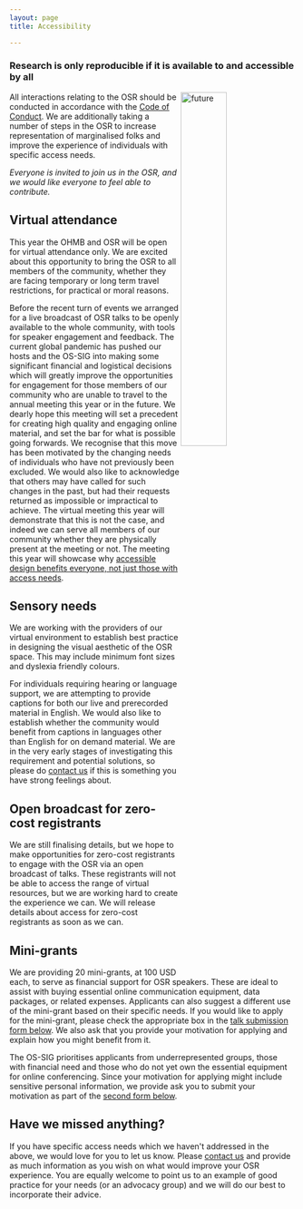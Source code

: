 ```yaml
---
layout: page
title: Accessibility

---
```


### Research is only reproducible if it is available to and accessible by all

<img align="right" src="../img/undraw_enter_uhqk.png" alt="future" width="40%">

All interactions relating to the OSR should be conducted in accordance with the <a href="https://www.humanbrainmapping.org/i4a/pages/index.cfm?pageid=3846">Code of Conduct</a>. We are additionally taking a number of steps in the OSR to increase representation of marginalised folks and improve the experience of individuals with specific access needs.

*Everyone is invited to join us in the OSR, and we would like everyone to feel able to contribute.*

## Virtual attendance

This year the OHMB and OSR will be open for virtual attendance only. We are excited about this opportunity to bring the OSR to all members of the community, whether they are facing temporary or long term travel restrictions, for practical or moral reasons.

Before the recent turn of events we arranged for a live broadcast of OSR talks to be openly available to the whole community, with tools for speaker engagement and feedback. The current global pandemic has pushed our hosts and the OS-SIG into making some significant financial and logistical decisions which will greatly improve the opportunities for engagement for those members of our community who are unable to travel to the annual meeting this year or in the future. We dearly hope this meeting will set a precedent for creating high quality and engaging online material, and set the bar for what is possible going forwards. We recognise that this move has been motivated by the changing needs of individuals who have not previously been excluded. We would also like to acknowledge that others may have called for such changes in the past, but had their requests returned as impossible or impractical to achieve. The virtual meeting this year will demonstrate that this is not the case, and indeed we can serve all members of our community whether they are physically present at the meeting or not. The meeting this year will showcase why [accessible design benefits everyone, not just those with access needs](https://blog.ai-media.tv/blog/why-designing-for-accessibility-helps-everyone).

## Sensory needs

We are working with the providers of our virtual environment to establish best practice in designing the visual aesthetic of the OSR space. This may include minimum font sizes and dyslexia friendly colours.

For individuals requiring hearing or language support, we are attempting to provide captions for both our live and prerecorded material in English. We would also like to establish whether the community would benefit from captions in languages other than English for on demand material. We are in the very early stages of investigating this requirement and potential solutions, so please do [contact us](contact.md) if this is something you have strong feelings about.

## Open broadcast for zero-cost registrants

We are still finalising details, but we hope to make opportunities for zero-cost registrants to engage with the OSR via an open broadcast of talks. These registrants will not be able to access the range of virtual resources, but we are working hard to create the experience we can. We will release details about access for zero-cost registrants as soon as we can.

<!-- For the first time in OHBM and OSR history, we will host a virtual meeting and broadcast all the scheduled OSR material via the [OS-SIG YouTube channel](https://www.youtube.com/channel/UChvSitFvqGDeA1y7MJs4CGQ) to anyone who would like to tune in!
The live broadcast will be supported by a system for receiving questions from remote viewers, so they can contribute directly to the discussion.

We are pleased that the stream to YouTube will not require our viewers to install any additional software and the feed can be scaled to fit available bandwidth. We are aware that YouTube is not currently available in all countries and are working to identify a more universal solution. We are very happy for you to [contact us](contact.md) to discuss options if YouTube is not a available in your region. -->

## Mini-grants

We are providing 20 mini-grants, at 100 USD each, to serve as financial support for OSR speakers.
These are ideal to assist with buying essential online communication equipment, data packages, or related expenses.
Applicants can also suggest a different use of the mini-grant based on their specific needs.
If you would like to apply for the mini-grant, please check the appropriate box in the [talk submission form below](#tripetto).
We also ask that you provide your motivation for applying and explain how you might benefit from it.

The OS-SIG prioritises applicants from underrepresented groups, those with financial need and those who do not yet own the essential equipment for online conferencing.
Since your motivation for applying might include sensitive personal information, we provide ask you to submit your motivation as part of the [second form below](#framasoft).

## Have we missed anything?

If you have specific access needs which we haven't addressed in the above, we would love for you to let us know. Please [contact us](contact.md) and provide as much information as you wish on what would improve your OSR experience. You are equally welcome to point us to an example of good practice for your needs (or an advocacy group) and we will do our best to incorporate their advice.
